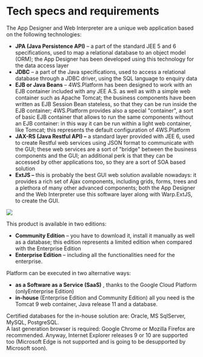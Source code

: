 # Tech specs and requirements

The App Designer and Web Interpreter are a unique web application based on the following technologies:

* **JPA \(Java Persistence API\)**  – a part of the standard JEE 5 and 6 specifications, used to map a relational database to an object model \(ORM\); the App Designer has been developed using this technology for the data access layer
* **JDBC**  – a part of the Java specifications, used to access a relational database through a JDBC driver, using the SQL language to enquiry data
* **EJB or Java Beans**  – 4WS.Platform has been designed to work with an EJB container included with any JEE A.S. as well as with a simple web container such as Apache Tomcat; the business components have been written as EJB Session Bean stateless, so that they can be run inside the EJB container; 4WS.Platform provides also a special "container", a sort of basic EJB container that allows to run the same components without an EJB container: in this way it can be run within a light web container, like Tomcat; this represents the default configuration of 4WS.Platform
* **JAX-RS \(Java Restful API\) –**  a standard layer provided with JEE 6, used to create Restful web services using JSON format to communicate with the GUI; these web services are a sort of "bridge" between the business components and the GUI; an additional perk is that they can be accessed by other applications too, so they are a sort of SOA based solution
* **ExtJS –**  this is probably the best GUI web solution available nowadays: it provides a rich set of Ajax components, including grids, forms, trees and a plethora of many other advanced components; both the App Designer and the Web Interpreter use this software layer along with Warp.ExtJS, to create the GUI.

![](http://4wsplatform.org/wp-content/uploads/2018/02/arch.png)

This product is available in two editions:

* **Community Edition**  – you have to download it, install it manually as well as a database; this edition represents a limited edition when compared with the Enterprise Edition
* **Enterprise Edition**  – including all the functionalities need for the enterprise.

Platform can be executed in two alternative ways:

* **as a Software as a Service \(SaaS\)** , thanks to the Google Cloud Platform \(onlyEnterprise Edition\)
* **in-house**  \(Enterprise Edition and Community Edition\) all you need is the Tomcat 9 web container, Java release 11 and a database.

Certified databases for the in-house solution are: Oracle, MS SqlServer, MySQL, PostgreSQL.  
A last generation browser is required: Google Chrome or Mozilla Firefox are recommended. Anyway, Internet Explorer releases 9 or 10 are supported too \(Microsoft Edge is not supported and is going to be desupported by Microsoft soon\).

